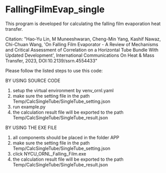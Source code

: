 # FallingFilmEvap_single
This program is developed for calculating the falling film evaporation heat transfer. 

Citation:
"Hao-Yu Lin, M Muneeshwaran, Cheng-Min Yang, Kashif Nawaz, Chi-Chuan Wang, 
'On Falling Film Evaporator - A Review of Mechanisms and Critical Assessment of Correlation on a 
Horizontal Tube Bundle With Updated Development', International Communications On Heat & Mass Transfer, 2023, DOI:10.2139/ssrn.4554433"

Please follow the listed steps to use this code:

BY USING SOURCE CODE
1. setup the virtual environment by venv_ornl.yaml
2. make sure the setting file in the path Temp/CalcSingleTube/SingleTube_setting.json
3. run example.py
4. the calculation result file will be exported to the path Temp/CalcSingleTube/SingleTube_result.json

BY USING THE EXE FILE

1. all components should be placed in the folder APP
2. make sure the setting file in the path Temp/CalcSingleTube/SingleTube_setting.json
3. click NYCU_ORNL_Falling_Film.exe
4. the calculation result file will be exported to the path Temp/CalcSingleTube/SingleTube_result.json


